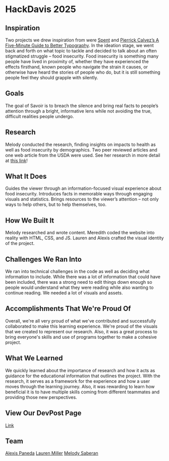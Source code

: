 # HackDavis 2025

## Inspiration
Two projects we drew inspiration from were [Spent](https://playspent.org/) and [Pierrick Calvez’s A Five-Minute Guide to Better Typography](https://www.pierrickcalvez.com/journal/a-five-minute-guide-to-better-typography). In the ideation stage, we went back and forth on what topic to tackle and decided to talk about an often stigmatized struggle – food insecurity. Food insecurity is something many people have lived in proximity of, whether they have experienced the effects firsthand, known people who navigate the strain it causes, or otherwise have heard the stories of people who do, but it is still something people feel they should grapple with silently.

## Goals
The goal of Savoir is to breach the silence and bring real facts to people’s attention through a bright, informative lens while not avoiding the true, difficult realities people undergo.

## Research
Melody conducted the research, finding insights on impacts to health as well as food insecurity by demographics. Two peer reviewed articles and one web article from the USDA were used. See her research in more detail at [this link](https://docs.google.com/document/d/1ZhZMdNhRKR7Xrcx6xAJ2dwkp_3gJ3qvIxtb28fKr6CQ/edit?tab=t.0)!

## What It Does
Guides the viewer through an information-focused visual experience about food insecurity. Introduces facts in memorable ways through engaging visuals and statistics. Brings resources to the viewer’s attention – not only ways to help others, but to help themselves, too.

## How We Built It
Melody researched and wrote content. Meredith coded the website into reality with HTML, CSS, and JS. Lauren and Alexis crafted the visual identity of the project.

## Challenges We Ran Into
We ran into technical challenges in the code as well as deciding what information to include. While there was a lot of information that could have been included, there was a strong need to edit things down enough so people would understand what they were reading while also wanting to continue reading. We needed a lot of visuals and assets.

## Accomplishments That We're Proud Of
Overall, we're all very proud of what we've contributed and successfully collaborated to make this learning experience. We're proud of the visuals that we created to represent our research. Also, it was a great process to bring everyone's skills and use of programs together to make a cohesive project.

## What We Learned
We quickly learned about the importance of research and how it acts as guidance for the educational information that outlines the project. With the research, it serves as a framework for the experience and how a user moves through the learning journey. Also, it was rewarding to learn how beneficial it is to have multiple skills coming from different teammates and providing those new perspectives.

## View Our DevPost Page
[Link](https://devpost.com/software/savoir-m87a1v)

## Team
[Alexis Paneda](https://www.linkedin.com/in/alexis-paneda/)
[Lauren Miller](https://www.linkedin.com/in/lauren-miller-b80164305/)
[Melody Saberan](https://www.linkedin.com/in/melody-saberan-685b8926a/)